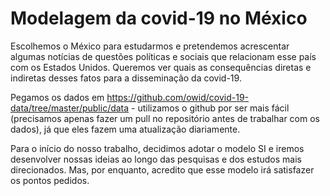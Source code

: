 # Modelagem da covid-19 no México
Escolhemos o México para estudarmos e pretendemos acrescentar algumas notícias de questões políticas e sociais que relacionam esse país com os Estados Unidos. Queremos ver quais as consequências diretas e indiretas desses fatos para a disseminação da covid-19. 

Pegamos os dados em https://github.com/owid/covid-19-data/tree/master/public/data - utilizamos o github por ser mais fácil (precisamos apenas fazer um pull no repositório antes de trabalhar com os dados), já que eles fazem uma atualização diariamente.

Para o início do nosso trabalho, decidimos adotar o modelo SI e iremos desenvolver nossas ideias ao longo das pesquisas e dos estudos mais direcionados. Mas, por enquanto, acredito que esse modelo irá satisfazer os pontos pedidos.
